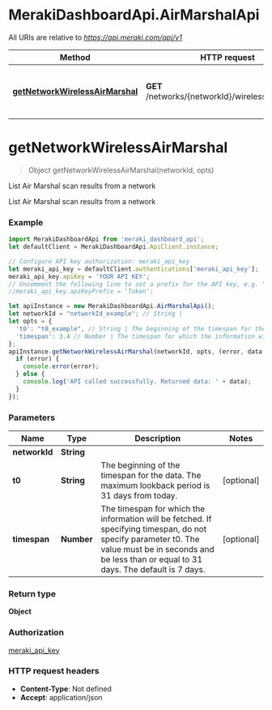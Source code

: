 # MerakiDashboardApi.AirMarshalApi

All URIs are relative to *https://api.meraki.com/api/v1*

Method | HTTP request | Description
------------- | ------------- | -------------
[**getNetworkWirelessAirMarshal**](AirMarshalApi.md#getNetworkWirelessAirMarshal) | **GET** /networks/{networkId}/wireless/airMarshal | List Air Marshal scan results from a network

<a name="getNetworkWirelessAirMarshal"></a>
# **getNetworkWirelessAirMarshal**
> Object getNetworkWirelessAirMarshal(networkId, opts)

List Air Marshal scan results from a network

List Air Marshal scan results from a network

### Example
```javascript
import MerakiDashboardApi from 'meraki_dashboard_api';
let defaultClient = MerakiDashboardApi.ApiClient.instance;

// Configure API key authorization: meraki_api_key
let meraki_api_key = defaultClient.authentications['meraki_api_key'];
meraki_api_key.apiKey = 'YOUR API KEY';
// Uncomment the following line to set a prefix for the API key, e.g. "Token" (defaults to null)
//meraki_api_key.apiKeyPrefix = 'Token';

let apiInstance = new MerakiDashboardApi.AirMarshalApi();
let networkId = "networkId_example"; // String | 
let opts = { 
  't0': "t0_example", // String | The beginning of the timespan for the data. The maximum lookback period is 31 days from today.
  'timespan': 3.4 // Number | The timespan for which the information will be fetched. If specifying timespan, do not specify parameter t0. The value must be in seconds and be less than or equal to 31 days. The default is 7 days.
};
apiInstance.getNetworkWirelessAirMarshal(networkId, opts, (error, data, response) => {
  if (error) {
    console.error(error);
  } else {
    console.log('API called successfully. Returned data: ' + data);
  }
});
```

### Parameters

Name | Type | Description  | Notes
------------- | ------------- | ------------- | -------------
 **networkId** | **String**|  | 
 **t0** | **String**| The beginning of the timespan for the data. The maximum lookback period is 31 days from today. | [optional] 
 **timespan** | **Number**| The timespan for which the information will be fetched. If specifying timespan, do not specify parameter t0. The value must be in seconds and be less than or equal to 31 days. The default is 7 days. | [optional] 

### Return type

**Object**

### Authorization

[meraki_api_key](../README.md#meraki_api_key)

### HTTP request headers

 - **Content-Type**: Not defined
 - **Accept**: application/json

